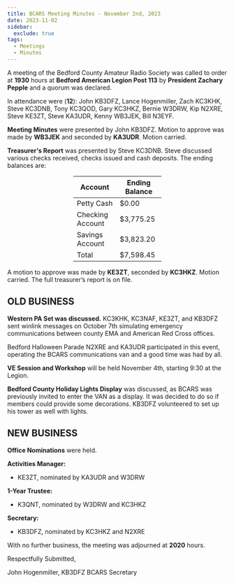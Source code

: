 ```yaml
---
title: BCARS Meeting Minutes - November 2nd, 2023
date: 2023-11-02
sidebar:
  exclude: true
tags:
  - Meetings
  - Minutes
---
```

				
A meeting of the Bedford County Amateur Radio Society was called to order at **1930** hours at **Bedford American Legion Post 113** by **President Zachary Pepple** and a quorum was declared. 

In attendance were (**12**): <!--more--> John KB3DFZ, Lance Hogenmiller, Zach KC3KHK, Steve KC3DNB, Tony KC3QOD, Gary KC3HKZ, Bernie W3DRW, Kip N2XRE, Steve KE3ZT, Steve KA3UDR, Kenny WB3JEK, Bill N3EYF.

**Meeting Minutes** were presented by John KB3DFZ. Motion to approve was made by **WB3JEK** and seconded by **KA3UDR**.  Motion carried.
<!--more-->
**Treasurer's Report** was presented by Steve KC3DNB. Steve discussed various checks received, checks issued and cash deposits. The ending balances are:

<p>
<div style="margin-left: auto;
            margin-right: auto;
            width: 40%;">

|  Account          | Ending Balance |
|-------------------|----------------|
| Petty Cash        |          $0.00 |
| Checking Account  |      $3,775.25 |
| Savings Account   |      $3,823.20 |
| Total             |      $7,598.45 |

</div>
</p>


A motion to approve was made by **KE3ZT**, seconded by **KC3HKZ**. Motion carried. The full treasurer’s report is on file.

## OLD BUSINESS

**Western PA Set was discussed.** KC3KHK, KC3NAF, KE3ZT, and KB3DFZ sent winlink messages on October 7th simulating emergency communications between county EMA and American Red Cross offices.

Bedford Halloween Parade  N2XRE and KA3UDR participated in this event, operating the BCARS communications van and a good time was had by all.

**VE Session and Workshop** will be held November 4th, starting 9:30 at the Legion.

**Bedford County Holiday Lights Display** was discussed, as BCARS was previously invited to enter the VAN as a display.  It was decided to do so if members could provide some decorations. KB3DFZ volunteered to set up his tower as well with lights.

## NEW BUSINESS

**Office Nominations** were held.

**Activities Manager:**
- KE3ZT, nominated by KA3UDR and W3DRW

**1-Year Trustee:**
- K3QNT, nominated by W3DRW and KC3HKZ

**Secretary:**
- KB3DFZ, nominated by KC3HKZ and N2XRE



With no further business, the meeting was adjourned at **2020** hours.

Respectfully Submitted,



John Hogenmiller, KB3DFZ
BCARS Secretary	